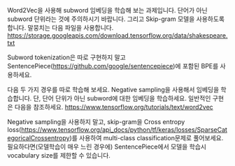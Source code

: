 Word2Vec을 사용해 subword 임베딩을 학습해 보는 과제입니다.
단어가 아닌 subword 단위라는 것에 주의하시기 바랍니다.
그리고 Skip-gram 모델을 사용하도록 합니다.
말뭉치는 다음 파일을 사용합니다. https://storage.googleapis.com/download.tensorflow.org/data/shakespeare.txt

Subword tokenization은 따로 구현하지 말고 SentencePiece(https://github.com/google/sentencepiece)에 포함된 BPE를 사용하세요.

다음 두 가지 경우를 따로 학습해 보세요.
Negative sampling을 사용해서 임베딩을 학습합니다. 단, 단어 단위가 아닌 subword에 대한 임베딩을 학습하세요. 일반적인 구현은 다음을 참조하세요. https://www.tensorflow.org/tutorials/text/word2vec

Negative sampling을 사용하지 말고, skip-gram을 Cross entropy loss(https://www.tensorflow.org/api_docs/python/tf/keras/losses/SparseCategoricalCrossentropy)를 사용하여 multi-class classification문제로 풀어보세요. 필요하다면(모델학습이 매우 느린 경우에) SentencePiece에서 모델을 학습시 vocabulary size를 제한할 수 있습니다.
